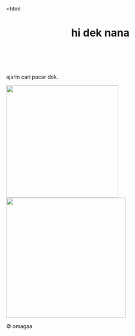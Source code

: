 <!DOCTYPE html>
<html<!DOCTYPE html>
    <html lang="en">
    <head>
        <meta charset="UTF-8">
        <meta name="viewport" content="width=device-width, initial-scale=1.0">
        <title>Home</title>
        <link rel="stylesheet" href="style.css">
    </head>
    <body>
        <header>
            <h1>hi dek nana</h1>
            <nav>
                <ul>    
                </ul>
            </nav>
        </header>
        <main>
            <section>
                <h2></h2>
                <p>ajarin cari pacar dek.</p>
                <img src="https://i.pinimg.com/736x/53/6c/70/536c70dacd58b665896c0e70e1b52d2a.jpg" alt="" width="300">
                <img src="https://i.pinimg.com/564x/e0/87/43/e08743eab76d2fd2174349b6e7beb223.jpg" alt="" width="320">
            </section>
        </main>
        <footer>
            <p>&copy; omagaa</p>
        </footer>
        <script src="script.js"></script>
    </body>
    </html>
    
